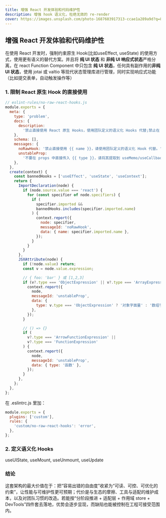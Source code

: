 ```yaml
---
title: 增强 React 开发体验和代码维护性
description: 增强 hook 语义化，杜绝无效的 re-render
cover: https://images.unsplash.com/photo-1687603917313-ccae1a289a9d?q=80&w=2670&auto=format&fit=crop&ixlib=rb-4.1.0&ixid=M3wxMjA3fDB8MHxwaG90by1wYWdlfHx8fGVufDB8fHx8fA%3D%3D
---
```


## 增强 React 开发体验和代码维护性

在使用 React 开发时，强制约束原生 Hook(比如useEffect, useState) 的使用方式，使用更有语义的替代方案。并且将 **纯 UI 状态** 和 **非纯 UI 响应式状态**严格分离，在 react Function Component 中只包含 **纯 UI 状态**，任何具有副作用的**非纯 UI 状态**，使用 jotai 或 valtio 等现代状态管理库进行管理，同时实现响应式功能（比如提交表单，自动触发操作等）

### 1. 限制 React 原生 Hook 的直接使用

```js
// eslint-rules/no-raw-react-hooks.js
module.exports = {
  meta: {
    type: 'problem',
    docs: {
      description:
        '禁止直接使用 React 原生 Hooks，使用团队定义的语义化 Hooks 代替;禁止在 JSX props 中直接传入会导致不必要 re-render 的值',
    },
    schema: [],
    messages: {
      noRawHook: '禁止直接使用 {{ name }}，请使用团队定义的语义化 Hook 代替。',
      unstableProp:
        '不要在 props 中直接传入 {{ type }}，请将其提取到 useMemo/useCallback 或常量。',
    },
  },
  create(context) {
    const bannedHooks = ['useEffect', 'useState', 'useContext'];
    return {
      ImportDeclaration(node) {
        if (node.source.value === 'react') {
          for (const specifier of node.specifiers) {
            if (
              specifier.imported &&
              bannedHooks.includes(specifier.imported.name)
            ) {
              context.report({
                node: specifier,
                messageId: 'noRawHook',
                data: { name: specifier.imported.name },
              });
            }
          }
        }
      },
      JSXAttribute(node) {
        if (!node.value) return;
        const v = node.value.expression;

        // { foo: 'bar' } 或 [1,2,3]
        if (v?.type === 'ObjectExpression' || v?.type === 'ArrayExpression') {
          context.report({
            node,
            messageId: 'unstableProp',
            data: {
              type: v.type === 'ObjectExpression' ? '对象字面量' : '数组字面量',
            },
          });
        }

        // () => {}
        if (
          v?.type === 'ArrowFunctionExpression' ||
          v?.type === 'FunctionExpression'
        ) {
          context.report({
            node,
            messageId: 'unstableProp',
            data: { type: '函数' },
          });
        }
      },
    };
  },
};
```

在 .eslintrc.js 里加：

```js
module.exports = {
  plugins: ['custom'],
  rules: {
    'custom/no-raw-react-hooks': 'error',
  },
};
```

### 2. 定义语义化 Hooks

useUIState, useMount, useUnmount, useUpdate

### 结论

这套架构的最大价值在于：把“容易出错的自由度”收紧为“可读、可控、可优化的约束”，让性能与可维护性更可预期；代价是与生态的摩擦、工具与适配的维护成本，以及对团队习惯的改造。若能按“分阶段推进 + 适配层 + 作用域 store + DevTools”四件套去落地，优势会逐步显现，而缺陷也能被控制在工程可接受范围内。
